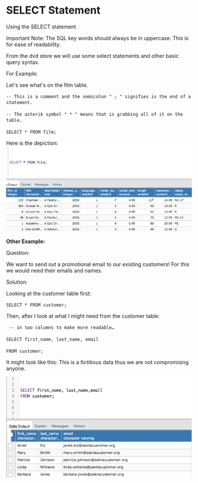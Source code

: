 
# SELECT Statement


Using the SELECT statement

Important Note:  The SQL key words should always be in uppercase. This is for ease of readability.

From the dvd store we will use some select statements and other basic query syntax.

For Example:

Let's see what's on the film table.

    -- This is a comment and the semicolon " ; " signifies is the end of a statement.

    -- The asterik symbol " * " means that is grabbing all of it on the table.
    
    SELECT * FROM film;   

 
Here is the depiction:
![Alt text](https://github.com/PauloRlopez/SQL_Basics/blob/master/Images/filmtable.png?raw= "filmTable")



**Other Example:**

Question:

We want to send out a promotional email
to our existing customers!  For this we would need their emails and names.

Solution:

Looking at the customer table first:

    SELECT * FROM customer;

Then, after I look at what I might need from the customer table:

     -- in two columns to make more readable…

    SELECT first_name, last_name, email 

    FROM customer;
It might look like this:
This is a fictitious data thus we are not compromising anyone.

![Alt text](https://github.com/PauloRlopez/SQL_Basics/blob/master/Images/ex2.png?raw= "filmTable")




